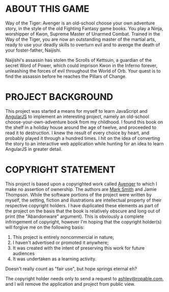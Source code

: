 # ABOUT THIS GAME

Way of the Tiger: Avenger is an old-school choose your own adventure story, in the style of the old
Fighting Fantasy game books. You play a Ninja, worshipper of Kwon, Supreme Master of Unarmed Combat.
Trained in the Way of the Tiger, you are now an outstanding master of the martial arts, ready to use
your deadly skills to overturn evil and to avenge the death of your foster-father, Naijishi.

Naijishi's assassin has stolen the Scrolls of Kettsuin, a guardian of the secret Word of Power,
which could imprison Kwon in the Inferno forever, unleashing the forces of evil throughout the World
of Orb. Your quest is to find the assassin before he reaches the Pillars of Change.

# PROJECT BACKGROUND

This project was started a means for myself to learn JavaScript and [AngularJS](http://angularjs.org/)
to implement an interesting
project, namely an old-school choose-your-own-adventure book from my childhood. I found this book
on the shelf in a holiday house around the age of twelve, and proceeded to read it to destruction.
I knew the result of every choice by heart, and probably played it through a hundred times. I hit
on the idea of converting the story to an interactive web application while hunting for an idea to
learn AngularJS in greater detail.

# COPYRIGHT STATEMENT

This project is based upon a copyrighted work called [Avenger](http://www.goodreads.com/book/show/1029651.Avenger_)
to which I make no assertion of ownership. The authors
are [Mark Smith](http://www.goodreads.com/author/show/40911.Mark_Smith) and Jamie Thompson. While
the software portions of the project were written by myself, the setting, fiction and illustrations
are intellectual property of their respective copyright
holders. I have duplicated these elements as part of the project on the basis that the book is
relatively obscure and long out of print (the "Abandonware" argument). This is obviously
a complete infringement of copyright, however I'm hoping that the copyright holder(s) will forgive me
on the following basis:

1. This project is entirely noncommercial in nature;
2. I haven't advertised or promoted it anywhere;
3. It was created with the intent of preserving this work for future audiences
4. It was undertaken as a learning activity.

Doesn't really count as "fair use", but hope springs eternal eh?

The copyright holder needs only to send a request to <ashley@ropable.com>, and I will remove the
application and project from public view.
